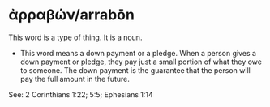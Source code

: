 # ἀρραβών/arrabōn
This word is a type of thing. It is a noun. 

* This word means a down payment or a pledge. When a person gives a down payment or pledge, they pay just a small portion of what they owe to someone. The down payment is the guarantee that the person will pay the full amount in the future.

See: 2 Corinthians 1:22; 5:5; Ephesians 1:14
